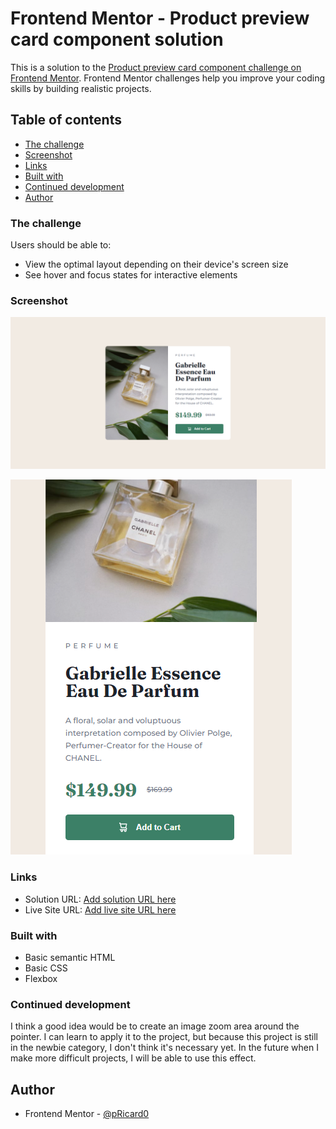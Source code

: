 # Frontend Mentor - Product preview card component solution

This is a solution to the [Product preview card component challenge on Frontend Mentor](https://www.frontendmentor.io/challenges/product-preview-card-component-GO7UmttRfa). Frontend Mentor challenges help you improve your coding skills by building realistic projects. 

## Table of contents

  - [The challenge](#the-challenge)
  - [Screenshot](#screenshot)
  - [Links](#links)
  - [Built with](#built-with)
  - [Continued development](#continued-development)
- [Author](#author)
### The challenge

Users should be able to:

- View the optimal layout depending on their device's screen size
- See hover and focus states for interactive elements

### Screenshot

![](./design/screenshot.png)

![](./design/mobile-screenshot.png)

### Links

- Solution URL: [Add solution URL here](https://your-solution-url.com)
- Live Site URL: [Add live site URL here](https://your-live-site-url.com)

### Built with

- Basic semantic HTML
- Basic CSS
- Flexbox

### Continued development

I think a good idea would be to create an image zoom area around the pointer. I can learn to apply it to the project, but because this project is still in the newbie category, I don't think it's necessary yet. In the future when I make more difficult projects, I will be able to use this effect.

## Author

- Frontend Mentor - [@pRicard0](https://www.frontendmentor.io/profile/pRicard0)

